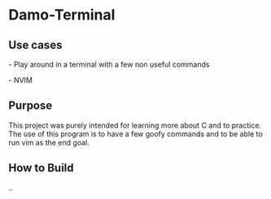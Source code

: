 <h1>Damo-Terminal</h1>
<h2>Use cases</h2>
<p> - Play around in a terminal with a few non useful commands</p>
<p> - NVIM </p>
<h2>Purpose</h2>
<p>This project was purely intended for learning more about C and to practice. The use of this program is to have a few goofy commands and to be able to run vim as the end goal.</p>
<h2>How to Build</h2>
<p>..</p>
